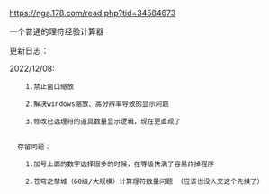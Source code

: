 https://nga.178.com/read.php?tid=34584673

一个普通的理符经验计算器

更新日志：

2022/12/08:

        1.禁止窗口缩放
      
        2.解决windows缩放、高分辨率导致的显示问题
      
        3.修改已选理符的道具数量显示逻辑，现在更直观了
      
      
      存留问题：
      
        1.加号上面的数字选择很多的时候，在等级快满了容易炸掉程序
      
        2.苍穹之禁城（60级/大规模）计算理符数量问题 （应该也没人交这个先摸了）
